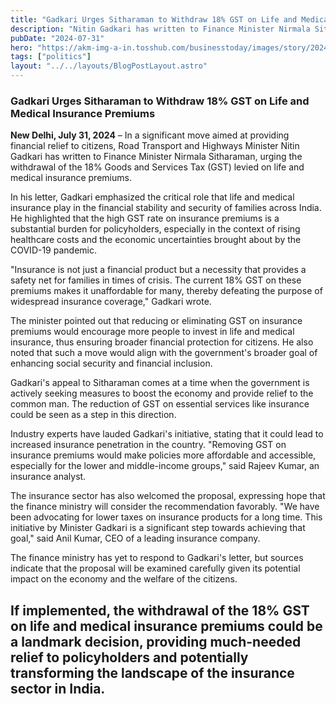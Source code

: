 ```yaml
---
title: "Gadkari Urges Sitharaman to Withdraw 18% GST on Life and Medical Insurance Premiums"
description: "Nitin Gadkari has written to Finance Minister Nirmala Sitharaman, urging the withdrawal of the 18% Goods and Services Tax (GST) levied on life and medical insurance premiums."
pubDate: "2024-07-31"
hero: "https://akm-img-a-in.tosshub.com/businesstoday/images/story/202407/66a9c8b263e29-gadkaris-request-to-sitharaman-over-18-gst-on-life-and-medical-insurance-premiums-311632912-16x9.png?size=948:533"
tags: ["politics"]
layout: "../../layouts/BlogPostLayout.astro"
---
```

### Gadkari Urges Sitharaman to Withdraw 18% GST on Life and Medical Insurance Premiums

**New Delhi, July 31, 2024** – In a significant move aimed at providing financial relief to citizens, Road Transport and Highways Minister Nitin Gadkari has written to Finance Minister Nirmala Sitharaman, urging the withdrawal of the 18% Goods and Services Tax (GST) levied on life and medical insurance premiums.

In his letter, Gadkari emphasized the critical role that life and medical insurance play in the financial stability and security of families across India. He highlighted that the high GST rate on insurance premiums is a substantial burden for policyholders, especially in the context of rising healthcare costs and the economic uncertainties brought about by the COVID-19 pandemic.

"Insurance is not just a financial product but a necessity that provides a safety net for families in times of crisis. The current 18% GST on these premiums makes it unaffordable for many, thereby defeating the purpose of widespread insurance coverage," Gadkari wrote.

The minister pointed out that reducing or eliminating GST on insurance premiums would encourage more people to invest in life and medical insurance, thus ensuring broader financial protection for citizens. He also noted that such a move would align with the government's broader goal of enhancing social security and financial inclusion.

Gadkari's appeal to Sitharaman comes at a time when the government is actively seeking measures to boost the economy and provide relief to the common man. The reduction of GST on essential services like insurance could be seen as a step in this direction.

Industry experts have lauded Gadkari's initiative, stating that it could lead to increased insurance penetration in the country. "Removing GST on insurance premiums would make policies more affordable and accessible, especially for the lower and middle-income groups," said Rajeev Kumar, an insurance analyst.

The insurance sector has also welcomed the proposal, expressing hope that the finance ministry will consider the recommendation favorably. "We have been advocating for lower taxes on insurance products for a long time. This initiative by Minister Gadkari is a significant step towards achieving that goal," said Anil Kumar, CEO of a leading insurance company.

The finance ministry has yet to respond to Gadkari's letter, but sources indicate that the proposal will be examined carefully given its potential impact on the economy and the welfare of the citizens.

If implemented, the withdrawal of the 18% GST on life and medical insurance premiums could be a landmark decision, providing much-needed relief to policyholders and potentially transforming the landscape of the insurance sector in India.
---